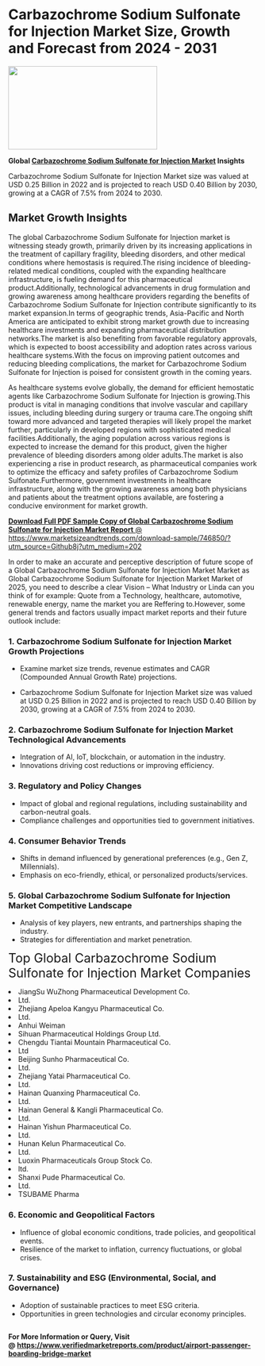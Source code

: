 <H1>Carbazochrome Sodium Sulfonate for Injection Market Size, Growth and Forecast from 2024 - 2031</H1><img class="aligncenter size-medium wp-image-584254" src="https://thirdeyenews.in/wp-content/uploads/2024/09/Global-Market-Research-300x168.jpeg" alt="" width="300" height="168" /><p><strong>Global&nbsp;<a href="https://www.marketsizeandtrends.com/download-sample/746850/?utm_source=Github8j?utm_medium=202">Carbazochrome Sodium Sulfonate for Injection Market</a> Insights</strong></p><p>Carbazochrome Sodium Sulfonate for Injection Market size was valued at USD 0.25 Billion in 2022 and is projected to reach USD 0.40 Billion by 2030, growing at a CAGR of 7.5% from 2024 to 2030.</p><p><h2>Market Growth Insights</h2> <p>The global Carbazochrome Sodium Sulfonate for Injection market is witnessing steady growth, primarily driven by its increasing applications in the treatment of capillary fragility, bleeding disorders, and other medical conditions where hemostasis is required.The rising incidence of bleeding-related medical conditions, coupled with the expanding healthcare infrastructure, is fueling demand for this pharmaceutical product.Additionally, technological advancements in drug formulation and growing awareness among healthcare providers regarding the benefits of Carbazochrome Sodium Sulfonate for Injection contribute significantly to its market expansion.In terms of geographic trends, Asia-Pacific and North America are anticipated to exhibit strong market growth due to increasing healthcare investments and expanding pharmaceutical distribution networks.The market is also benefiting from favorable regulatory approvals, which is expected to boost accessibility and adoption rates across various healthcare systems.With the focus on improving patient outcomes and reducing bleeding complications, the market for Carbazochrome Sodium Sulfonate for Injection is poised for consistent growth in the coming years.</p> <p><a href="download-sample-link"></a></p> <p>As healthcare systems evolve globally, the demand for efficient hemostatic agents like Carbazochrome Sodium Sulfonate for Injection is growing.This product is vital in managing conditions that involve vascular and capillary issues, including bleeding during surgery or trauma care.The ongoing shift toward more advanced and targeted therapies will likely propel the market further, particularly in developed regions with sophisticated medical facilities.Additionally, the aging population across various regions is expected to increase the demand for this product, given the higher prevalence of bleeding disorders among older adults.The market is also experiencing a rise in product research, as pharmaceutical companies work to optimize the efficacy and safety profiles of Carbazochrome Sodium Sulfonate.Furthermore, government investments in healthcare infrastructure, along with the growing awareness among both physicians and patients about the treatment options available, are fostering a conducive environment for market growth.</p> <p><a href="get-more-link"></p><p><span class=""><strong>Download Full PDF Sample Copy of Global Carbazochrome Sodium Sulfonate for Injection Market Report</strong> @ <a href="https://www.marketsizeandtrends.com/download-sample/746850/?utm_source=Github8j?utm_medium=202" target="_blank">https://www.marketsizeandtrends.com/download-sample/746850/?utm_source=Github8j?utm_medium=202</a></span></p><p>In order to make an accurate and perceptive description of future scope of a Global&nbsp;Carbazochrome Sodium Sulfonate for Injection Market Market as Global&nbsp;Carbazochrome Sodium Sulfonate for Injection Market Market of 2025, you need to describe a clear Vision &ndash; What Industry or Linda can you think of for example: Quote from a Technology, healthcare, automotive, renewable energy, name the market you are Reffering to.However, some general trends and factors usually impact market reports and their future outlook include:</p><h3>1.&nbsp;<strong>Carbazochrome Sodium Sulfonate for Injection Market Growth Projections</strong></h3><ul><li>Examine market size trends, revenue estimates and CAGR (Compounded Annual Growth Rate) projections.</li><li><p>Carbazochrome Sodium Sulfonate for Injection Market size was valued at USD 0.25 Billion in 2022 and is projected to reach USD 0.40 Billion by 2030, growing at a CAGR of 7.5% from 2024 to 2030.</p></li></ul><h3>2.&nbsp;<strong>Carbazochrome Sodium Sulfonate for Injection Market Technological Advancements</strong></h3><ul><li>Integration of AI, IoT, blockchain, or automation in the industry.</li><li>Innovations driving cost reductions or improving efficiency.</li></ul><h3>3.&nbsp;<strong>Regulatory and Policy Changes</strong></h3><ul><li>Impact of global and regional regulations, including sustainability and carbon-neutral goals.</li><li>Compliance challenges and opportunities tied to government initiatives.</li></ul><h3>4.&nbsp;<strong>Consumer Behavior Trends</strong></h3><ul><li>Shifts in demand influenced by generational preferences (e.g., Gen Z, Millennials).</li><li>Emphasis on eco-friendly, ethical, or personalized products/services.</li></ul><h3>5.&nbsp;<strong>Global Carbazochrome Sodium Sulfonate for Injection Market Competitive Landscape</strong></h3><ul><li>Analysis of key players, new entrants, and partnerships shaping the industry.</li><li>Strategies for differentiation and market penetration.</li></ul><p data-pm-slice="1 1 []"><span style="color: inherit; font-family: inherit; font-size: 25px;">Top Global Carbazochrome Sodium Sulfonate for Injection Market Companies</span></p><div class="" data-test-id=""><p><li>JiangSu WuZhong Pharmaceutical Development Co.</li><li> Ltd.</li><li> Zhejiang Apeloa Kangyu Pharmaceutical Co.</li><li> Ltd.</li><li> Anhui Weiman</li><li> Sihuan Pharmaceutical Holdings Group Ltd.</li><li> Chengdu Tiantai Mountain Pharmaceutical Co.</li><li> Ltd</li><li> Beijing Sunho Pharmaceutical Co.</li><li> Ltd.</li><li> Zhejiang Yatai Pharmaceutical Co.</li><li> Ltd.</li><li> Hainan Quanxing Pharmaceutical Co.</li><li> Ltd.</li><li> Hainan General & Kangli Pharmaceutical Co.</li><li> Ltd.</li><li> Hainan Yishun Pharmaceutical Co.</li><li> Ltd.</li><li> Hunan Kelun Pharmaceutical Co.</li><li> Ltd.</li><li> Luoxin Pharmaceuticals Group Stock Co.</li><li>ltd.</li><li> Shanxi Pude Pharmaceutical Co.</li><li> Ltd.</li><li> TSUBAME Pharma</li></p></div><h3>6.&nbsp;<strong>Economic and Geopolitical Factors</strong></h3><ul><li>Influence of global economic conditions, trade policies, and geopolitical events.</li><li>Resilience of the market to inflation, currency fluctuations, or global crises.</li></ul><h3>7.&nbsp;<strong>Sustainability and ESG (Environmental, Social, and Governance)</strong></h3><ul><li>Adoption of sustainable practices to meet ESG criteria.</li><li>Opportunities in green technologies and circular economy principles.</li></ul><h2><strong style="font-size: 14px;">For More Information or Query, Visit @&nbsp;</strong><a style="background-color: #ffffff; font-size: 14px;" href="https://www.marketsizeandtrends.com/report/carbazochrome-sodium-sulfonate-for-injection-market/" target="_blank">https://www.verifiedmarketreports.com/product/airport-passenger-boarding-bridge-market</a></h2>